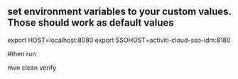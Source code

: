 ## set environment variables to your custom values. Those should work as default values

export HOST=localhost:8080
export SSOHOST=activiti-cloud-sso-idm:8180

#then run

mvn clean verify